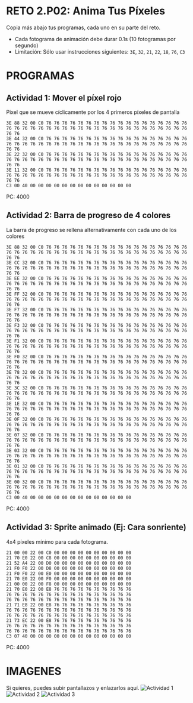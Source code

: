 # RETO 2.P02: Anima Tus Píxeles
Copia más abajo tus programas, cada uno en su parte del reto.

* Cada fotograma de animación debe durar 0.1s (10 fotogramas por segundo)
* Limitación: Sólo usar instrucciones siguientes: `3E`, `32`, `21`, `22`, `18`, `76`, `C3`

# PROGRAMAS

## Actividad 1: Mover el píxel rojo
Pixel que se mueve cíclicamente por los 4 primeros píxeles de pantalla
```
3E 88 32 00 C0 76 76 76 76 76 76 76 76 76 76 76 76 76 76 76 76 76 76 76 76 76 76 76 76 76 76 76 76 76 76 76 76 76 76 76 76 76 76 76 76 76 76 76 
3E 44 32 00 C0 76 76 76 76 76 76 76 76 76 76 76 76 76 76 76 76 76 76 76 76 76 76 76 76 76 76 76 76 76 76 76 76 76 76 76 76 76 76 76 76 76 76 76 
3E 22 32 00 C0 76 76 76 76 76 76 76 76 76 76 76 76 76 76 76 76 76 76 76 76 76 76 76 76 76 76 76 76 76 76 76 76 76 76 76 76 76 76 76 76 76 76 76 
3E 11 32 00 C0 76 76 76 76 76 76 76 76 76 76 76 76 76 76 76 76 76 76 76 76 76 76 76 76 76 76 76 76 76 76 76 76 76 76 76 76 76 76 76 76 76 76 76 
C3 00 40 00 00 00 00 00 00 00 00 00 00 00 00 00
```
PC: 4000

## Actividad 2: Barra de progreso de 4 colores
La barra de progreso se rellena alternativamente con cada uno de los colores
```
3E 88 32 00 C0 76 76 76 76 76 76 76 76 76 76 76 76 76 76 76 76 76 76 76 76 76 76 76 76 76 76 76 76 76 76 76 76 76 76 76 76 76 76 76 76 76 76 76 
3E CC 32 00 C0 76 76 76 76 76 76 76 76 76 76 76 76 76 76 76 76 76 76 76 76 76 76 76 76 76 76 76 76 76 76 76 76 76 76 76 76 76 76 76 76 76 76 76 
3E EE 32 00 C0 76 76 76 76 76 76 76 76 76 76 76 76 76 76 76 76 76 76 76 76 76 76 76 76 76 76 76 76 76 76 76 76 76 76 76 76 76 76 76 76 76 76 76 
3E FF 32 00 C0 76 76 76 76 76 76 76 76 76 76 76 76 76 76 76 76 76 76 76 76 76 76 76 76 76 76 76 76 76 76 76 76 76 76 76 76 76 76 76 76 76 76 76 
3E F7 32 00 C0 76 76 76 76 76 76 76 76 76 76 76 76 76 76 76 76 76 76 76 76 76 76 76 76 76 76 76 76 76 76 76 76 76 76 76 76 76 76 76 76 76 76 76 
3E F3 32 00 C0 76 76 76 76 76 76 76 76 76 76 76 76 76 76 76 76 76 76 76 76 76 76 76 76 76 76 76 76 76 76 76 76 76 76 76 76 76 76 76 76 76 76 76 
3E F1 32 00 C0 76 76 76 76 76 76 76 76 76 76 76 76 76 76 76 76 76 76 76 76 76 76 76 76 76 76 76 76 76 76 76 76 76 76 76 76 76 76 76 76 76 76 76 
3E F0 32 00 C0 76 76 76 76 76 76 76 76 76 76 76 76 76 76 76 76 76 76 76 76 76 76 76 76 76 76 76 76 76 76 76 76 76 76 76 76 76 76 76 76 76 76 76 
3E 78 32 00 C0 76 76 76 76 76 76 76 76 76 76 76 76 76 76 76 76 76 76 76 76 76 76 76 76 76 76 76 76 76 76 76 76 76 76 76 76 76 76 76 76 76 76 76 
3E 3C 32 00 C0 76 76 76 76 76 76 76 76 76 76 76 76 76 76 76 76 76 76 76 76 76 76 76 76 76 76 76 76 76 76 76 76 76 76 76 76 76 76 76 76 76 76 76 
3E 1E 32 00 C0 76 76 76 76 76 76 76 76 76 76 76 76 76 76 76 76 76 76 76 76 76 76 76 76 76 76 76 76 76 76 76 76 76 76 76 76 76 76 76 76 76 76 76 
3E 0F 32 00 C0 76 76 76 76 76 76 76 76 76 76 76 76 76 76 76 76 76 76 76 76 76 76 76 76 76 76 76 76 76 76 76 76 76 76 76 76 76 76 76 76 76 76 76 
3E 07 32 00 C0 76 76 76 76 76 76 76 76 76 76 76 76 76 76 76 76 76 76 76 76 76 76 76 76 76 76 76 76 76 76 76 76 76 76 76 76 76 76 76 76 76 76 76 
3E 03 32 00 C0 76 76 76 76 76 76 76 76 76 76 76 76 76 76 76 76 76 76 76 76 76 76 76 76 76 76 76 76 76 76 76 76 76 76 76 76 76 76 76 76 76 76 76 
3E 01 32 00 C0 76 76 76 76 76 76 76 76 76 76 76 76 76 76 76 76 76 76 76 76 76 76 76 76 76 76 76 76 76 76 76 76 76 76 76 76 76 76 76 76 76 76 76 
3E 00 32 00 C0 76 76 76 76 76 76 76 76 76 76 76 76 76 76 76 76 76 76 76 76 76 76 76 76 76 76 76 76 76 76 76 76 76 76 76 76 76 76 76 76 76 76 76 
C3 00 40 00 00 00 00 00 00 00 00 00 00 00 00 00
```
PC: 4000

## Actividad 3: Sprite animado (Ej: Cara sonriente)
4x4 píxeles mínimo para cada fotograma.
```
21 00 00 22 00 C0 00 00 00 00 00 00 00 00 00 00 
21 70 E0 22 00 C8 00 00 00 00 00 00 00 00 00 00 
21 52 A4 22 00 D0 00 00 00 00 00 00 00 00 00 00 
21 F0 F0 22 00 D8 00 00 00 00 00 00 00 00 00 00 
21 F0 F0 22 00 E0 00 00 00 00 00 00 00 00 00 00 
21 70 E0 22 00 F0 00 00 00 00 00 00 00 00 00 00 
21 00 00 22 00 F8 00 00 00 00 00 00 00 00 00 00 
21 70 E0 22 00 E8 76 76 76 76 76 76 76 76 76 76 
76 76 76 76 76 76 76 76 76 76 76 76 76 76 76 76 
76 76 76 76 76 76 76 76 76 76 76 76 76 76 76 76 
21 71 E8 22 00 E8 76 76 76 76 76 76 76 76 76 76 
76 76 76 76 76 76 76 76 76 76 76 76 76 76 76 76 
76 76 76 76 76 76 76 76 76 76 76 76 76 76 76 76 
21 73 EC 22 00 E8 76 76 76 76 76 76 76 76 76 76
76 76 76 76 76 76 76 76 76 76 76 76 76 76 76 76 
76 76 76 76 76 76 76 76 76 76 76 76 76 76 76 76 
C3 07 40 00 00 00 00 00 00 00 00 00 00 00 00 00
```
PC: 4000

# IMAGENES
Si quieres, puedes subir pantallazos y enlazarlos aquí.
![Actividad 1](/tuimagen1.png)
![Actividad 2](/tuimagen2.png)
![Actividad 3](/tuimagen3.png)
